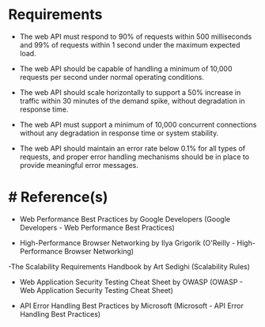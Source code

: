 # Requirements

- The web API must respond to 90% of requests within 500 milliseconds and 99% of requests within 1 second under the maximum expected load.

- The web API should be capable of handling a minimum of 10,000 requests per second under normal operating conditions.

- The web API should scale horizontally to support a 50% increase in traffic within 30 minutes of the demand spike, without degradation in response time.

- The web API must support a minimum of 10,000 concurrent connections without any degradation in response time or system stability.

-  The web API should maintain an error rate below 0.1% for all types of requests, and proper error handling mechanisms should be in place to provide meaningful error messages.

# # Reference(s)

- Web Performance Best Practices by Google Developers (Google Developers - Web Performance Best Practices)

- High-Performance Browser Networking by Ilya Grigorik (O'Reilly - High-Performance Browser Networking)

-The Scalability Requirements Handbook by Art Sedighi (Scalability Rules)

- Web Application Security Testing Cheat Sheet by OWASP (OWASP - Web Application Security Testing Cheat Sheet)

-  API Error Handling Best Practices by Microsoft (Microsoft - API Error Handling Best Practices)